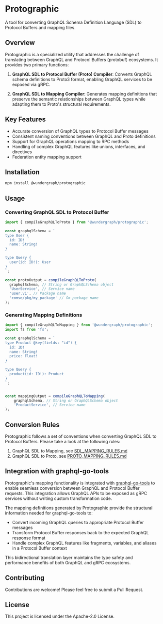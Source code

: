 # Protographic

A tool for converting GraphQL Schema Definition Language (SDL) to Protocol Buffers and mapping files.

## Overview

Protographic is a specialized utility that addresses the challenge of translating between GraphQL and Protocol Buffers (protobuf) ecosystems. It provides two primary functions:

1. **GraphQL SDL to Protocol Buffer (Proto) Compiler**: Converts GraphQL schema definitions to Proto3 format, enabling GraphQL services to be exposed via gRPC.

2. **GraphQL SDL to Mapping Compiler**: Generates mapping definitions that preserve the semantic relationships between GraphQL types while adapting them to Proto's structural requirements.

## Key Features

- Accurate conversion of GraphQL types to Protocol Buffer messages
- Consistent naming conventions between GraphQL and Proto definitions
- Support for GraphQL operations mapping to RPC methods
- Handling of complex GraphQL features like unions, interfaces, and directives
- Federation entity mapping support

## Installation

```bash
npm install @wundergraph/protographic
```

## Usage

### Converting GraphQL SDL to Protocol Buffer

```typescript
import { compileGraphQLToProto } from '@wundergraph/protographic';

const graphqlSchema = `
type User {
  id: ID!
  name: String!
}

type Query {
  user(id: ID!): User
}
`;

const protoOutput = compileGraphQLToProto(
  graphqlSchema, // String or GraphQLSchema object
  'UserService', // Service name
  'user.v1', // Package name
  'comso/pkg/my_package' // Go package name 
);
```

### Generating Mapping Definitions

```typescript
import { compileGraphQLToMapping } from '@wundergraph/protographic';
import fs from 'fs';

const graphqlSchema = `
type Product @key(fields: "id") {
  id: ID!
  name: String!
  price: Float!
}

type Query {
  product(id: ID!): Product
}
`;


const mappingOutput = compileGraphQLToMapping(
    graphqlSchema, // String or GraphQLSchema object
    'ProductService', // Service name
);
```

## Conversion Rules

Protographic follows a set of conventions when converting GraphQL SDL to Protocol Buffers. Please take a look at the following rules:

1. GraphQL SDL to Mapping, see [SDL_MAPPING_RULES.md](SDL_MAPPING_RULES.md)
2. GraphQL SDL to Proto, see [PROTO_MAPPING_RULES.md](SDL_PROTO_RULES.md)

## Integration with graphql-go-tools

Protographic's mapping functionality is integrated with [graphql-go-tools](https://github.com/wundergraph/graphql-go-tools) to enable seamless conversion between GraphQL and Protocol Buffer requests. This integration allows GraphQL APIs to be exposed as gRPC services without writing custom transformation code.

The mapping definitions generated by Protographic provide the structural information needed for graphql-go-tools to:
- Convert incoming GraphQL queries to appropriate Protocol Buffer messages
- Transform Protocol Buffer responses back to the expected GraphQL response format
- Handle complex GraphQL features like fragments, variables, and aliases in a Protocol Buffer context

This bidirectional translation layer maintains the type safety and performance benefits of both GraphQL and gRPC ecosystems.

## Contributing

Contributions are welcome! Please feel free to submit a Pull Request.

## License

This project is licensed under the Apache-2.0 License.
